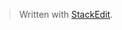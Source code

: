 


> Written with [StackEdit](https://stackedit.io/).
<!--stackedit_data:
eyJoaXN0b3J5IjpbMTc4ODQ1ODAwNl19
-->